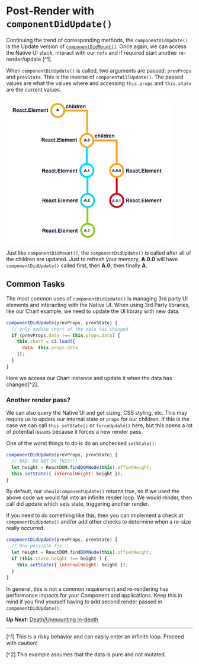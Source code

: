 # Post-Render with `componentDidUpdate()`
 Continuing the trend of corresponding methods, the `componentDidUpdate()` is the Update version of [`componentDidMount()`](../birth/post_mount_with_component_did_mount.md). Once again, we can access the Native UI stack, interact with our `refs` and if required start another re-render/update [^1].
 
 When `componentDidUpdate()` is called, two arguments are passed: `prevProps` and `prevState`. This is the inverse of `componentWillUpdate()`. The passed values are what the values where and accessing `this.props` and `this.state` are the current values.
 
 ![](react-tree-update.png)
 
 Just like `componentDidMount()`, the `componentDidUpdate()` is called after all of the children are updated. Just to refresh your memory, **A.0.0** will have `componentDidUpdate()` called first, then **A.0**, then finally **A**.
 
## Common Tasks
 The most common uses of `componentDidUpdate()` is managing 3rd party UI elements and interacting with the Native UI. When using 3rd Party libraries, like our Chart example, we need to update the UI library with new data.
 
```javascript
componentDidUpdate(prevProps, prevState) {
  // only update chart of the data has changed
  if (prevProps.data !== this.props.data) {
    this.chart = c3.load({
      data: this.props.data
    });
  }
}
```

Here we access our Chart instance and update it when the data has changed[^2]. 

### Another render pass?
We can also query the Native UI and get sizing, CSS styling, etc. This may require us to update our internal state or `props` for our children. If this is the case we can call `this.setState()` or `forceUpdate()` here, but this opens a lot of potential issues because it forces a new render pass.

One of the worst things to do is do an unchecked `setState()`:

```javascript
componentDidUpdate(prevProps, prevState) {
  // BAD: DO NOT DO THIS!!!
  let height = ReactDOM.findDOMNode(this).offsetHeight;
  this.setState({ internalHeight: height });
}
```

By default, our `shouldComponentUpdate()` returns true, so if we used the above code we would fall into an infinite render loop. We would render, then call did update which sets state, triggering another render.

If you need to do something like this, then you can implement a check at  `componentDidUpdate()` and/or add other checks to determine when a re-size really occurred.

```javascript
componentDidUpdate(prevProps, prevState) {
  // One possible fix...
  let height = ReactDOM.findDOMNode(this).offsetHeight;
  if (this.state.height !== height ) {
    this.setState({ internalHeight: height });
  }
}
```

In general, this is not a common requirement and re-rendering has performance impacts for your Component and applications. Keep this in mind if you find yourself having to add second render passed in `componentDidUpdate()`.

***Up Next:*** [Death/Unmounting In-depth](../death_unmounting_indepth.md)

---
 
 [^1] This is a risky behavior and can easily enter an infinite loop. Proceed with caution!
 
 [^2] This example assumes that the data is pure and not mutated.
